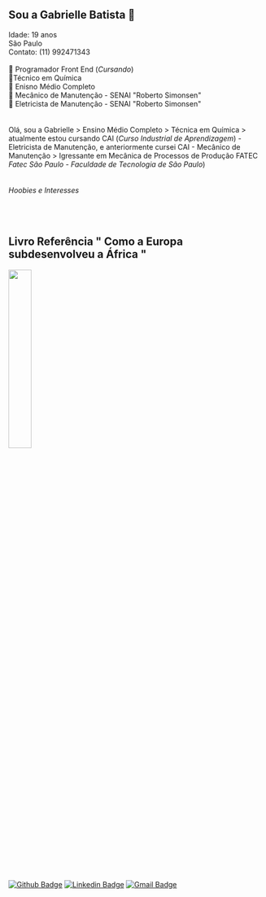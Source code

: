 

## Sou a Gabrielle Batista :wave:
Idade: 19 anos <br>
São Paulo<br>
 Contato: (11) 992471343 <br>
  <br>
:blue_book: Programador Front End (_Cursando_) <br>
:blue_book:Técnico em Química<br>
:blue_book: Enisno Médio Completo<br>
:blue_book: Mecânico de Manutenção - SENAI "Roberto Simonsen"<br>
:blue_book: Eletricista de Manutenção - SENAI "Roberto Simonsen"<br>
<br>
<br>
Olá, sou a Gabrielle > Ensino Médio Completo > Técnica em Química > atualmente estou cursando CAI (_Curso Industrial de Aprendizagem_) - Eletricista de Manutenção, e anteriormente cursei CAI - Mecânico de Manutenção > Igressante em Mecânica de Processos de Produção FATEC _Fatec São Paulo - Faculdade de Tecnologia de São Paulo_)
<br>
<br>
<br>
*Hoobies e Interesses*
<br>
<br>
<br>
<br>

## Livro Referência " Como a Europa subdesenvolveu a África "
<a href = "https://blogdaboitempo.com.br">
  <img src= "https://boitempoeditorial.files.wordpress.com/2022/11/walterrodney.png" width=30%"></a>
<br>
<br>  
                                                                                               
[![Github Badge](https://img.shields.io/badge/-Github-000?style=square&logo=Github&logoColor=white&link=https://github.com/gabriellebaptista)](https://github.com/gabriellebaptista)
[![Linkedin Badge](https://img.shields.io/badge/-Linkedin-blue?style=square&logo=Linkedin&logoColor=white&link=http://linkedin.com/in/raphaelperdigao)](http://linkedin.com/in/gabrielle-batista)
[![Gmail Badge](https://img.shields.io/badge/-Gmail-red?style=square&logo=Gmail&logoColor=white&link=mailto:gabrielesjefrancine@gmail.com)](mailto:gabrielledossantosb@gmail.com)

                                                                                               
                        
